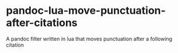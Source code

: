 # pandoc-lua-move-punctuation-after-citations
A pandoc filter written in lua that moves punctuation after a following citation
